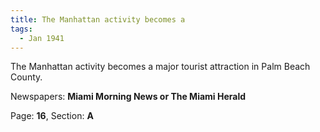 ```yaml
---  
title: The Manhattan activity becomes a  
tags:  
  - Jan 1941  
---  
```

  
The Manhattan activity becomes a major tourist attraction in Palm Beach County.  
  
Newspapers: **Miami Morning News or The Miami Herald**  
  
Page: **16**, Section: **A** 
